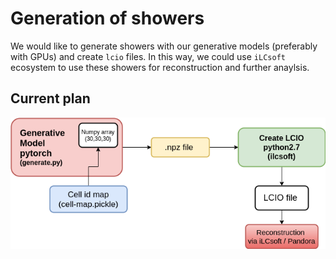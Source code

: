 # Generation of showers

We would like to generate showers with our generative models (preferably with GPUs) and create `lcio` files. In this way, we could use `iLCsoft` ecosystem to use these showers for reconstruction and further anaylsis.

## Current plan
![Plan](figures/wgan-generation.png)

